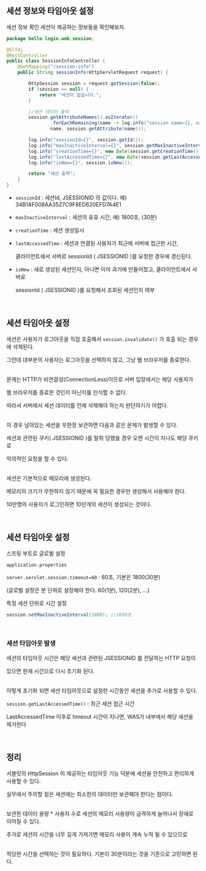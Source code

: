 ## 세션 정보와 타임아웃 설정

세션 정보 확인
세션이 제공하는 정보들을 확인해보자.

```java
package hello.login.web.session;

@Slf4j
@RestController
public class SessionInfoController {
    @GetMapping("/session-info")
    public String sessionInfo(HttpServletRequest request) {

        HttpSession session = request.getSession(false);
        if (session == null) {
            return "세션이 없습니다.";
        }

        //세션 데이터 출력
        session.getAttributeNames().asIterator()
                .forEachRemaining(name -> log.info("session name={}, value={}",
                name, session.getAttribute(name)));

        log.info("sessionId={}", session.getId());
        log.info("maxInactiveInterval={}", session.getMaxInactiveInterval());
        log.info("creationTime={}", new Date(session.getCreationTime()));
        log.info("lastAccessedTime={}", new Date(session.getLastAccessedTime()));
        log.info("isNew={}", session.isNew());

        return "세션 출력";
    }
}
```

- `sessionId` : 세션Id, JSESSIONID 의 값이다. 예) 34B14F008AA3527C9F8ED620EFD7A4E1
- `maxInactiveInterval` : 세션의 유효 시간, 예) 1800초, (30분)
- `creationTime` : 세션 생성일시
- `lastAccessedTime` : 세션과 연결된 사용자가 최근에 서버에 접근한 시간,
    
    클라이언트에서 서버로 sessionId ( JSESSIONID )를 요청한 경우에 갱신된다.
    
- `isNew` : 새로 생성된 세션인지, 아니면 이미 과거에 만들어졌고, 클라이언트에서 서버로
    
    sessionId ( JSESSIONID )를 요청해서 조회된 세션인지 여부
    

<br/>

## 세션 타임아웃 설정

세션은 사용자가 로그아웃을 직접 호출해서 `session.invalidate()` 가 호출 되는 경우에 삭제된다.

그런데 대부분의 사용자는 로그아웃을 선택하지 않고, 그냥 웹 브라우저를 종료한다. 

<br/>문제는 HTTP가 비연결성(ConnectionLess)이므로 서버 입장에서는 해당 사용자가 

웹 브라우저를 종료한 것인지 아닌지를 인식할 수 없다. 

따라서 서버에서 세션 데이터를 언제 삭제해야 하는지 판단하기가 어렵다.

<br/>이 경우 남아있는 세션을 무한정 보관하면 다음과 같은 문제가 발생할 수 있다.

세션과 관련된 쿠키( JSESSIONID )를 탈취 당했을 경우 오랜 시간이 지나도 해당 쿠키로 

악의적인 요청을 할 수 있다.

<br/>세션은 기본적으로 메모리에 생성된다. 

메모리의 크기가 무한하지 않기 때문에 꼭 필요한 경우만 생성해서 사용해야 한다. 

10만명의 사용자가 로그인하면 10만개의 세션이 생성되는 것이다.

<br/>

## 세션 타임아웃 설정

스프링 부트로 글로벌 설정

`application.properties`

`server.servlet.session.timeout=60` : 60초, 기본은 1800(30분)

(글로벌 설정은 분 단위로 설정해야 한다. 60(1분), 120(2분), ...)

특정 세션 단위로 시간 설정

```java
session.setMaxInactiveInterval(1800); //1800초
```

<br/>

### 세션 타임아웃 발생

세션의 타임아웃 시간은 해당 세션과 관련된 JSESSIONID 를 전달하는 HTTP 요청이 

있으면 현재 시간으로 다시 초기화 된다. 

<br/>이렇게 초기화 되면 세션 타임아웃으로 설정한 시간동안 세션을 추가로 사용할 수 있다.

`session.getLastAccessedTime()` : 최근 세션 접근 시간

LastAccessedTime 이후로 timeout 시간이 지나면, WAS가 내부에서 해당 세션을 제거한다

<br/>

## 정리

서블릿의 HttpSession 이 제공하는 타임아웃 기능 덕분에 세션을 안전하고 편리하게 사용할 수 있다.

실무에서 주의할 점은 세션에는 최소한의 데이터만 보관해야 한다는 점이다. 

<br/>보관한 데이터 용량 * 사용자 수로 세션의 메모리 사용량이 급격하게 늘어나서 장애로 이어질 수 있다. 

추가로 세션의 시간을 너무 길게 가져가면 메모리 사용이 계속 누적 될 수 있으므로 

<br/>적당한 시간을 선택하는 것이 필요하다. 기본이 30분이라는 것을 기준으로 고민하면 된다.